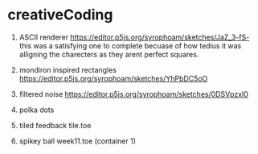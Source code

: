 # creativeCoding

1. ASCII renderer
  https://editor.p5js.org/syrophoam/sketches/JaZ_3-fS-
this was a satisfying one to complete becuase of how tedius it was alligning the charecters as they arent perfect squares.


3. mondiron inspired rectangles
   https://editor.p5js.org/syrophoam/sketches/YhPbDC5oO
4. filtered noise
   https://editor.p5js.org/syrophoam/sketches/0DSVpzxI0
5. polka dots

6. tiled feedback
   tile.toe
7. spikey ball
   week11.toe (container 1)
   
